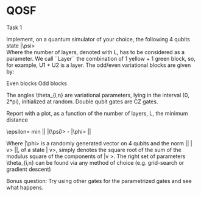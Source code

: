 # QOSF

Task 1 

Implement, on a quantum simulator of your choice, the following 4 qubits state |\psi>  
Where the number of layers, denoted with L, has to be considered as a parameter. We call ¨Layer¨ the combination of 1 yellow + 1 green block, so, for example, U1 + U2 is a layer. The odd/even variational blocks are given by:

Even blocks
Odd blocks
 
The angles \theta_{i,n} are variational parameters, lying in the interval (0, 2*pi), initialized at random. Double qubit gates are CZ gates.

Report with a plot, as a function of the number of layers, L, the minimum distance

\epsilon= min || |(\psi)> - |\phi> ||

Where |\phi> is a randomly generated vector on 4 qubits and the norm || | v> ||, of a state | v>, simply denotes the square root of the sum of the modulus square of the components of |v >. The right set of parameters \theta_{i,n} can be found via any method of choice (e.g. grid-search or gradient descent)

Bonus question:
Try using other gates for the parametrized gates and see what happens.
